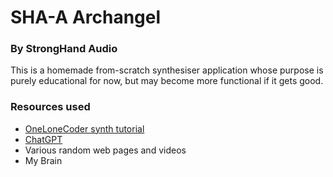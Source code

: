 # SHA-A Archangel
### By StrongHand Audio

This is a homemade from-scratch synthesiser application whose purpose is purely educational for now, but may become more functional if it gets good.

### Resources used
- [OneLoneCoder synth tutorial](https://github.com/OneLoneCoder/synth)
- [ChatGPT](https://chatgpt.com)
- Various random web pages and videos
- My Brain